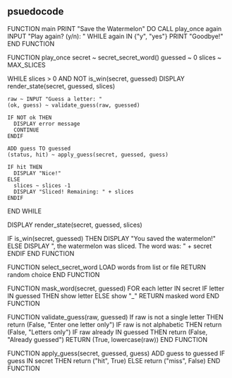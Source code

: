 ## psuedocode
FUNCTION main
  PRINT "Save the Watermelon"
  DO
  CALL play_once
  again INPUT "Play again? (y/n): "
WHILE again IN {"y", "yes"}
PRINT "Goodbye!"
END FUNCTION

FUNCTION play_once
  secret ~ secret_secret_word()
  guessed ~ 0
  slices ~ MAX_SLICES

  WHILE slices > 0 AND NOT is_win(secret, guessed)
    DISPLAY render_state(secret, guessed, slices)

    raw ~ INPUT "Guess a letter: "
    (ok, guess) ~ validate_guess(raw, guessed)

    IF NOT ok THEN
      DISPLAY error message
      CONTINUE
    ENDIF

    ADD guess TO guessed
    (status, hit) ~ apply_guess(secret, guessed, guess)

    IF hit THEN
      DISPLAY "Nice!"
    ELSE
      slices ~ slices -1
      DISPLAY "Sliced! Remaining: " + slices
    ENDIF
  END WHILE

  DISPLAY render_state(secret, guessed, slices)

  IF is_win(secret, guessed) THEN
    DISPLAY "You saved the watermelon!"
  ELSE
    DISPLAY ", the watermelon was sliced. The word was: " + secret
  ENDIF
END FUNCTION

FUNCTION select_secret_word
  LOAD words from list or file
  RETURN random choice
END FUNCTION

FUNCTION mask_word(secret, guessed)
  FOR each letter IN secret
    IF letter IN guessed THEN show letter
    ELSE show "_"
  RETURN masked word
END FUNCTION

FUNCTION validate_guess(raw, guessed)
  If raw is not a single letter THEN return (False, "Enter one letter only")
  IF raw is not alphabetic THEN return (False, "Letters only")
  IF raw already IN guessed THEN return (False, "Already guessed")
  RETURN (True, lowercase(raw))
END FUNCTION

FUNCTION apply_guess(secret, guessed, guess)
  ADD guess to guessed
  IF guess IN secret THEN return ("hit", True)
  ELSE return ("miss", False)
END FUNCTION
